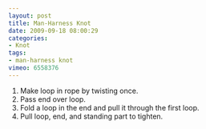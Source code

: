 ```yaml
---
layout: post
title: Man-Harness Knot
date: 2009-09-18 08:00:29
categories:
- Knot
tags:
- man-harness knot
vimeo: 6558376
---
```


1. Make loop in rope by twisting once.
1. Pass end over loop.
1. Fold a loop in the end and pull it through the first loop.
1. Pull loop, end, and standing part to tighten.

